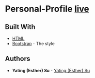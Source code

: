 # Personal-Profile [live](https://esther12.github.io/Personal-Profile/)

## Built With

* [HTML](https://www.w3schools.com/html/) 
* [Bootstrap](https://getbootstrap.com/docs/4.3/getting-started/introduction/) - The style

## Authors

* **Yating (Esther) Su** - [Yating (Esther) Su](https://github.com/Esther12/Personal-Profile/)

